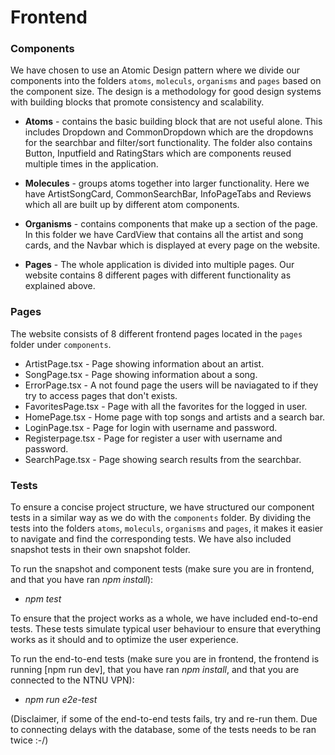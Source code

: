 # Frontend

### Components

We have chosen to use an Atomic Design pattern where we divide our components into the folders `atoms`, `moleculs`, `organisms` and `pages` based on the component size. The design is a methodology for good design systems with building blocks that promote consistency and scalability.

- **Atoms** - contains the basic building block that are not useful alone. This includes Dropdown and CommonDropdown which are the dropdowns for the searchbar and filter/sort functionality. The folder also contains Button, Inputfield and RatingStars which are components reused multiple times in the application.

- **Molecules** - groups atoms together into larger functionality. Here we have ArtistSongCard, CommonSearchBar, InfoPageTabs and Reviews which all are built up by different atom components.

- **Organisms** - contains components that make up a section of the page. In this folder we have CardView that contains all the artist and song cards, and the Navbar which is displayed at every page on the website.

- **Pages** - The whole application is divided into multiple pages. Our website contains 8 different pages with different functionality as explained above.

### Pages

The website consists of 8 different frontend pages located in the `pages` folder under `components`.

- ArtistPage.tsx - Page showing information about an artist.
- SongPage.tsx - Page showing information about a song.
- ErrorPage.tsx - A not found page the users will be naviagated to if they try to access pages that don't exists.
- FavoritesPage.tsx - Page with all the favorites for the logged in user.
- HomePage.tsx - Home page with top songs and artists and a search bar.
- LoginPage.tsx - Page for login with username and password.
- Registerpage.tsx - Page for register a user with username and password.
- SearchPage.tsx - Page showing search results from the searchbar.

### Tests

To ensure a concise project structure, we have structured our  component tests in a similar way as we do with the `components` folder. By dividing the tests into the folders `atoms`, `moleculs`, `organisms` and `pages`, it makes it easier to navigate and find the corresponding tests. We have also included snapshot tests in their own snapshot folder.

To run the snapshot and component tests (make sure you are in  frontend, and that you have ran _npm install_):
- _npm test_

To ensure that the project works as a whole, we have included end-to-end tests. These tests simulate typical user behaviour to ensure that everything works as it should and to optimize the user experience.

To run the end-to-end tests (make sure you are in frontend, the frontend is running [npm run dev], that you have ran _npm install_, and that you are connected to the NTNU VPN):
- _npm run e2e-test_

(Disclaimer, if some of the end-to-end tests fails, try and re-run them. Due to connecting delays with the database, some of the tests needs to be ran twice :-/)